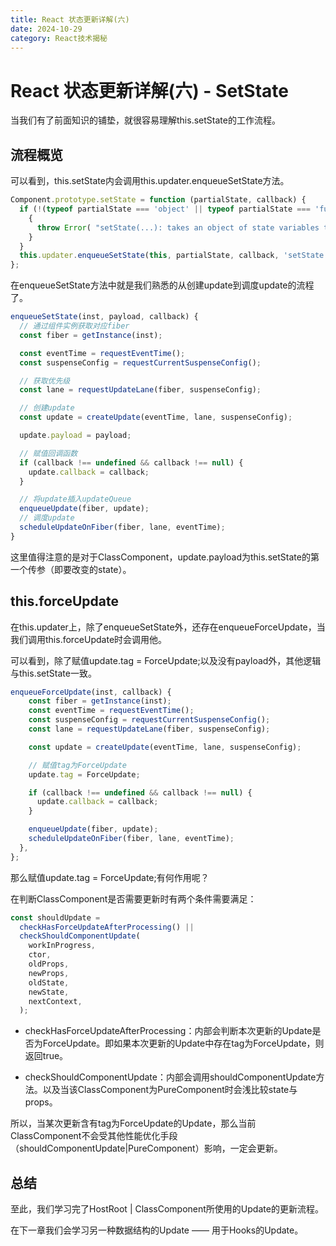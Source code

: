 ```yaml
---
title: React 状态更新详解(六)
date: 2024-10-29
category: React技术揭秘
---
```


# React 状态更新详解(六) - SetState

当我们有了前面知识的铺垫，就很容易理解this.setState的工作流程。

## 流程概览

可以看到，this.setState内会调用this.updater.enqueueSetState方法。

```javascript
Component.prototype.setState = function (partialState, callback) {
  if (!(typeof partialState === 'object' || typeof partialState === 'function' || partialState == null)) {
    {
      throw Error( "setState(...): takes an object of state variables to update or a function which returns an object of state variables." );
    }
  }
  this.updater.enqueueSetState(this, partialState, callback, 'setState');
};
```

在enqueueSetState方法中就是我们熟悉的从创建update到调度update的流程了。

```javascript
enqueueSetState(inst, payload, callback) {
  // 通过组件实例获取对应fiber
  const fiber = getInstance(inst);

  const eventTime = requestEventTime();
  const suspenseConfig = requestCurrentSuspenseConfig();

  // 获取优先级
  const lane = requestUpdateLane(fiber, suspenseConfig);

  // 创建update
  const update = createUpdate(eventTime, lane, suspenseConfig);

  update.payload = payload;

  // 赋值回调函数
  if (callback !== undefined && callback !== null) {
    update.callback = callback;
  }

  // 将update插入updateQueue
  enqueueUpdate(fiber, update);
  // 调度update
  scheduleUpdateOnFiber(fiber, lane, eventTime);
}
```

这里值得注意的是对于ClassComponent，update.payload为this.setState的第一个传参（即要改变的state）。

## this.forceUpdate

在this.updater上，除了enqueueSetState外，还存在enqueueForceUpdate，当我们调用this.forceUpdate时会调用他。

可以看到，除了赋值update.tag = ForceUpdate;以及没有payload外，其他逻辑与this.setState一致。

```javascript
enqueueForceUpdate(inst, callback) {
    const fiber = getInstance(inst);
    const eventTime = requestEventTime();
    const suspenseConfig = requestCurrentSuspenseConfig();
    const lane = requestUpdateLane(fiber, suspenseConfig);

    const update = createUpdate(eventTime, lane, suspenseConfig);

    // 赋值tag为ForceUpdate
    update.tag = ForceUpdate;

    if (callback !== undefined && callback !== null) {
      update.callback = callback;
    }

    enqueueUpdate(fiber, update);
    scheduleUpdateOnFiber(fiber, lane, eventTime);
  },
};
```

那么赋值update.tag = ForceUpdate;有何作用呢？

在判断ClassComponent是否需要更新时有两个条件需要满足：

```javascript
const shouldUpdate =
  checkHasForceUpdateAfterProcessing() ||
  checkShouldComponentUpdate(
    workInProgress,
    ctor,
    oldProps,
    newProps,
    oldState,
    newState,
    nextContext,
  );
```

- checkHasForceUpdateAfterProcessing：内部会判断本次更新的Update是否为ForceUpdate。即如果本次更新的Update中存在tag为ForceUpdate，则返回true。

- checkShouldComponentUpdate：内部会调用shouldComponentUpdate方法。以及当该ClassComponent为PureComponent时会浅比较state与props。

所以，当某次更新含有tag为ForceUpdate的Update，那么当前ClassComponent不会受其他性能优化手段（shouldComponentUpdate|PureComponent）影响，一定会更新。

## 总结

至此，我们学习完了HostRoot | ClassComponent所使用的Update的更新流程。

在下一章我们会学习另一种数据结构的Update —— 用于Hooks的Update。
